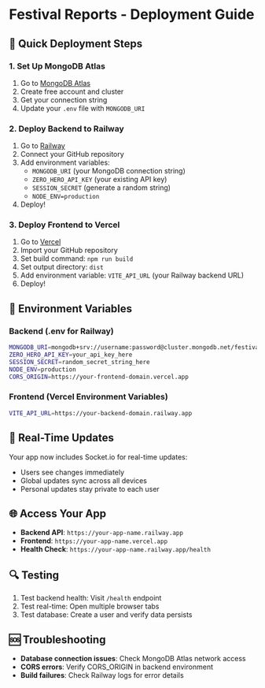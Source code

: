 # Festival Reports - Deployment Guide

## 🚀 Quick Deployment Steps

### 1. Set Up MongoDB Atlas
1. Go to [MongoDB Atlas](https://www.mongodb.com/atlas)
2. Create free account and cluster
3. Get your connection string
4. Update your `.env` file with `MONGODB_URI`

### 2. Deploy Backend to Railway
1. Go to [Railway](https://railway.app)
2. Connect your GitHub repository
3. Add environment variables:
   - `MONGODB_URI` (your MongoDB connection string)
   - `ZERO_HERO_API_KEY` (your existing API key)
   - `SESSION_SECRET` (generate a random string)
   - `NODE_ENV=production`
4. Deploy!

### 3. Deploy Frontend to Vercel
1. Go to [Vercel](https://vercel.com)
2. Import your GitHub repository
3. Set build command: `npm run build`
4. Set output directory: `dist`
5. Add environment variable: `VITE_API_URL` (your Railway backend URL)
6. Deploy!

## 🔧 Environment Variables

### Backend (.env for Railway)
```bash
MONGODB_URI=mongodb+srv://username:password@cluster.mongodb.net/festival-reports?retryWrites=true&w=majority
ZERO_HERO_API_KEY=your_api_key_here
SESSION_SECRET=random_secret_string_here
NODE_ENV=production
CORS_ORIGIN=https://your-frontend-domain.vercel.app
```

### Frontend (Vercel Environment Variables)
```bash
VITE_API_URL=https://your-backend-domain.railway.app
```

## 📱 Real-Time Updates

Your app now includes Socket.io for real-time updates:
- Users see changes immediately
- Global updates sync across all devices
- Personal updates stay private to each user

## 🌐 Access Your App

- **Backend API**: `https://your-app-name.railway.app`
- **Frontend**: `https://your-app-name.vercel.app`
- **Health Check**: `https://your-app-name.railway.app/health`

## 🔍 Testing

1. Test backend health: Visit `/health` endpoint
2. Test real-time: Open multiple browser tabs
3. Test database: Create a user and verify data persists

## 🆘 Troubleshooting

- **Database connection issues**: Check MongoDB Atlas network access
- **CORS errors**: Verify CORS_ORIGIN in backend environment
- **Build failures**: Check Railway logs for error details 